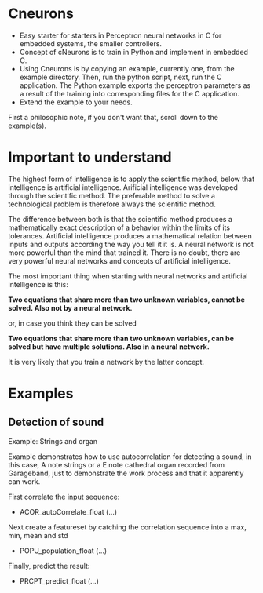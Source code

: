 

# Cneurons

- Easy starter for starters in Perceptron neural networks in C for embedded systems, the smaller controllers.
- Concept of cNeurons is to train in Python and implement in embedded C.
- Using Cneurons is by copying an example, currently one, from the example directory. Then, run the python script, next, run the C application. The Python example exports the perceptron parameters as a result of the training into corresponding files for the C application.
- Extend the example to your needs.

First a philosophic note, if you don't want that, scroll down to the example(s).

# Important to understand

The highest form of intelligence is to apply the scientific method, below that intelligence is artificial intelligence. Arificial intelligence was developed through the scientific method. The preferable method to solve a technological problem is therefore always the scientific method.

The difference between both is that the scientific method produces a mathematically exact description of a behavior within the limits of its tolerances. Artificial intelligence produces a mathematical relation between inputs and outputs according the way you tell it it is. A neural network is not more powerful than the mind that trained it. There is no doubt, there are very powerful neural networks and concepts of artificial intelligence.

The most important thing when starting with neural networks and artificial intelligence is this:

**Two equations that share more than two unknown variables, cannot be solved. Also not by a neural network.**

or, in case you think they can be solved

**Two equations that share more than two unknown variables, can be solved but have multiple solutions. Also in a neural network.**

It is very likely that you train a network by the latter concept.

# Examples
## Detection of sound

Example: Strings and organ

Example demonstrates how to use autocorrelation for detecting a sound, in this case, A note strings or a E note cathedral organ recorded from Garageband, just to demonstrate the work process and that it apparently can work.

First correlate the input sequence:
- ACOR_autoCorrelate_float (...)

Next create a featureset by catching the correlation sequence into a max, min, mean and std
- POPU_population_float (...)

Finally, predict the result:
- PRCPT_predict_float (...)
